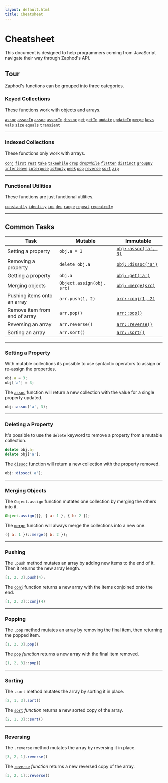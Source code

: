 ```yaml
---
layout: default.html
title: Cheatsheet
---
```


# Cheatsheet
This document is designed to help programmers coming from JavaScript navigate their way through Zaphod's API.

## Tour
Zaphod's functions can be grouped into three categories.

### Keyed Collections
These functions work with objects and arrays.

[`assoc`](/api/assoc)
[`assocIn`](/api/assocIn)
[`assoc`](/api/assoc)
[`assocIn`](/api/assocIn)
[`dissoc`](/api/dissoc)
[`get`](/api/get)
[`getIn`](/api/getIn)
[`update`](/api/update)
[`updateIn`](/api/updateIn)
[`merge`](/api/merge)
[`keys`](/api/keys)
[`vals`](/api/vals)
[`size`](/api/size)
[`equals`](/api/equals)
[`transient`](/api/transient)

---

### Indexed Collections
These functions only work with arrays.

[`conj`](/api/conj)
[`first`](/api/first)
[`rest`](/api/rest)
[`take`](/api/take)
[`takeWhile`](/api/takeWhile)
[`drop`](/api/drop)
[`dropWhile`](/api/dropWhile)
[`flatten`](/api/flatten)
[`distinct`](/api/distinct)
[`groupBy`](/api/groupBy)
[`interleave`](/api/interleave)
[`interpose`](/api/interpose)
[`isEmpty`](/api/isEmpty)
[`peek`](/api/peek)
[`pop`](/api/pop)
[`reverse`](/api/reverse)
[`sort`](/api/sort)
[`zip`](/api/zip)

---

### Functional Utilities
These functions are just functional utilities. 

[`constantly`](/api/constantly)
[`identity`](/api/identity)
[`inc`](/api/inc)
[`dec`](/api/dec)
[`range`](/api/range)
[`repeat`](/api/repeat)
[`repeatedly`](/api/repeatedly)

---

## Common Tasks

| Task | Mutable | Immutable |
| ---- | ------- | --------- |
| Setting a property | `obj.a = 3` | [`obj::assoc('a', 3)`](/api/assoc) |
| Removing a property | `delete obj.a` | [`obj::dissoc('a')`](/api/dissoc) |
| Getting a property | `obj.a` | [`obj::get('a')`](/api/get) |
| Merging objects | `Object.assign(obj, src)` | [`obj::merge(src)`](/api/merge) |
| Pushing items onto an array | `arr.push(1, 2)` | [`arr::conj(1, 2)`](/api/conj) |
| Remove item from end of array | `arr.pop()` | [`arr::pop()`](/api/pop) |
| Reversing an array | `arr.reverse()` | [`arr::reverse()`](/api/reverse) |
| Sorting an array | `arr.sort()` | [`arr::sort()`](/api/sort) |

---

### Setting a Property
With mutable collections its possible to use syntactic operators to assign or re-assign the properties.

```js
obj.a = 3;
obj['a'] = 3;
```

The [`assoc`](/api/assoc) function will return a new collection with the value for a single property updated.

```js
obj::assoc('a', 3);
```

---

### Deleting a Property
It's possible to use the `delete` keyword to remove a property from a mutable collection.

```js
delete obj.a;
delete obj['a'];
```

The [`dissoc`](/api/dissoc) function will return a new collection with the property removed.

```js
obj::dissoc('a');
```

---

### Merging Objects
The `Object.assign` function mutates one collection by merging the others into it.

```js
Object.assign({}, { a: 1 }, { b: 2 });
```

The [`merge`](/api/merge) function will always merge the collections into a new one.

```js
({ a: 1 })::merge({ b: 2 });
```

---

### Pushing
The `.push` method mutates an array by adding new items to the end of it. Then it returns the new array length.

```js
[1, 2, 3].push(4);
```

The [`conj`](/api/conj) function returns a new array with the items conjoined onto the end.

```js
[1, 2, 3]::conj(4)
```

---

### Popping
The `.pop` method mutates an array by removing the final item, then returning the popped item.

```js
[1, 2, 3].pop()
```

The [`pop`](/api/pop) _function_ returns a new array with the final item removed.

```js
[1, 2, 3]::pop()
```

---

### Sorting
The `.sort` method mutates the array by sorting it in place.

```js
[2, 1, 3].sort()
```

The [`sort`](/api/sort) _function_ returns a new sorted copy of the array.

```js
[2, 1, 3]::sort()
```

---

### Reversing
The `.reverse` method mutates the array by reversing it in place.

```js
[3, 2, 1].reverse()
```

The [`reverse`](/api/reverse) _function_ returns a new reversed copy of the array.

```js
[3, 2, 1]::reverse()
```

